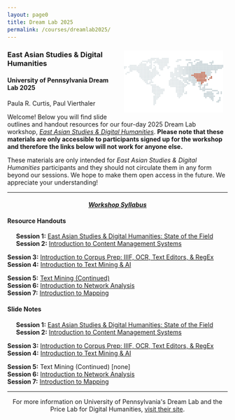 ```yaml
---
layout: page0
title: Dream Lab 2025
permalink: /courses/dreamlab2025/
---
```


<div style>
<img src="/images/east_asia_bg.png" style="float:right;max-width:45%;padding: 10px 10px 10px 15px;">
</div><h3>East Asian Studies & Digital Humanities</h3><p>
<h4>University of Pennsylvania Dream Lab 2025</h4>
<p></p>
Paula R. Curtis, Paul Vierthaler<p></p>
<p></p>
Welcome! Below you will find slide outlines and handout resources for our four-day 2025 Dream Lab workshop, <em><a href="https://web.sas.upenn.edu/dream-lab/east-asian-studies-digital-humanities-2025/">East Asian Studies & Digital Humanities</a></em>. <b>Please note that these materials are only accessible to participants signed up for the workshop and therefore the links below will not work for anyone else.</b><p></p>
These materials are only intended for <em>East Asian Studies & Digital Humanities</em> participants and they should not circulate them in any form beyond our sessions. We hope to make them open access in the future. We appreciate your understanding!
<p></p>
<hr>
<p></p>
<center><em><h4><a href="/docs/404.md">Workshop Syllabus</a></h4></em></center><p></p>
<p></p>

<h4>Resource Handouts</h4><p></p>

<span style="padding-left: 20px; display:block"><b>Session 1:</b> <a href="/docs/404.md">East Asian Studies & Digital Humanities: State of the Field</a><br>
<b>Session 2:</b> <a href="/docs/404.md">Introduction to Content Management Systems</a><br>
<p></p>
<b>Session 3:</b> <a href="/docs/404.md">Introduction to Corpus Prep: IIIF, OCR, Text Editors, & RegEx</a><br>
<b>Session 4:</b> <a href="/docs/404.md">Introduction to Text Mining & AI</a><br>
<p></p>
<b>Session 5:</b> <a href="/docs/404.md">Text Mining (Continued)</a><br>
<b>Session 6:</b> <a href="/docs/404.md">Introduction to Network Analysis</a><br>
<b>Session 7:</b> <a href="/docs/404.md">Introduction to Mapping</a><br>
</span>
<p></p>
<p></p>
<h4>Slide Notes</h4><p></p>

<span style="padding-left: 20px; display:block"><b>Session 1:</b> <a href="/docs/404.md">East Asian Studies & Digital Humanities: State of the Field</a><br>
<b>Session 2:</b> <a href="/docs/404.md"> Introduction to Content Management Systems</a><br>
<p></p>
<b>Session 3:</b> <a href="/docs/404.md">Introduction to Corpus Prep: IIIF, OCR, Text Editors, & RegEx</a><br>
<b>Session 4:</b> <a href="/docs/404.md">Introduction to Text Mining & AI</a><br>
<p></p>
<b>Session 5:</b> Text Mining (Continued) [none]<br>
<b>Session 6:</b> <a href="/docs/404.md">Introduction to Network Analysis</a><br>
<b>Session 7:</b> <a href="/docs/404.md">Introduction to Mapping</a><br>
</span>
<p></p>
<p></p>
<hr>
<p></p>
<center>For more information on University of Pennsylvania's Dream Lab and the Price Lab for Digital Humanities, <a href="https://web.sas.upenn.edu/dream-lab/">visit their site</a>.</center>
